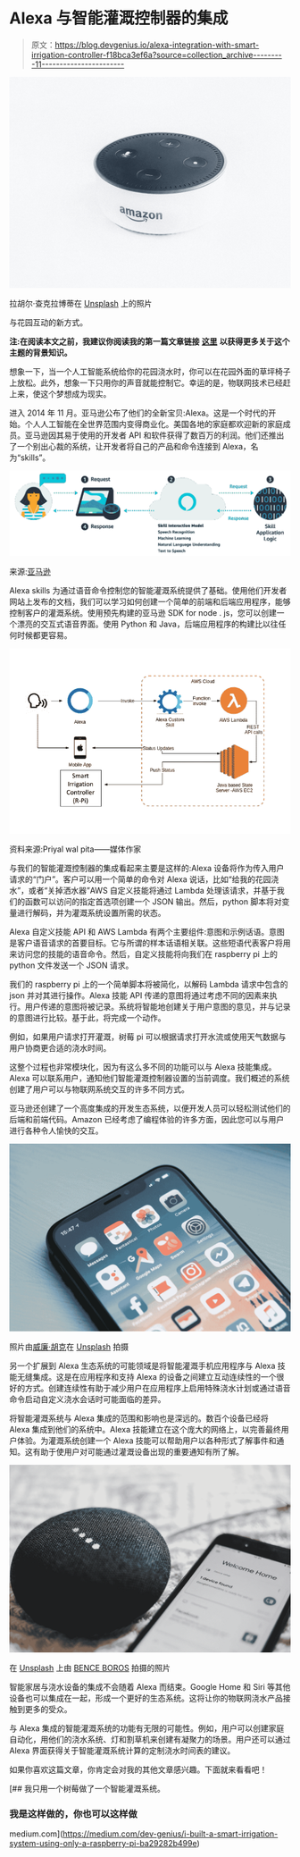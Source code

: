 # Alexa 与智能灌溉控制器的集成

> 原文：<https://blog.devgenius.io/alexa-integration-with-smart-irrigation-controller-f18bca3ef6a?source=collection_archive---------11----------------------->

![](img/228bc9ccce0417284621390700b5be5d.png)

拉胡尔·查克拉博蒂在 [Unsplash](https://unsplash.com?utm_source=medium&utm_medium=referral) 上的照片

与花园互动的新方式。

**注:在阅读本文之前，我建议你阅读我的第一篇文章链接** [**这里**](https://medium.com/dev-genius/i-built-a-smart-irrigation-system-using-only-a-raspberry-pi-ba29282b499e) **以获得更多关于这个主题的背景知识。**

想象一下，当一个人工智能系统给你的花园浇水时，你可以在花园外面的草坪椅子上放松。此外，想象一下只用你的声音就能控制它。幸运的是，物联网技术已经赶上来，使这个梦想成为现实。

进入 2014 年 11 月。亚马逊公布了他们的全新宝贝:Alexa。这是一个时代的开始。个人人工智能在全世界范围内变得商业化。美国各地的家庭都欢迎新的家庭成员。亚马逊因其易于使用的开发者 API 和软件获得了数百万的利润。他们还推出了一个别出心裁的系统，让开发者将自己的产品和命令连接到 Alexa，名为“skills”。

![](img/9b06c315e78931fb75094926fe79b04c.png)

来源:[亚马逊](https://developer.amazon.com/en-US/alexa/alexa-skills-kit/start)

Alexa skills 为通过语音命令控制您的智能灌溉系统提供了基础。使用他们开发者网站上发布的文档，我们可以学习如何创建一个简单的前端和后端应用程序，能够控制客户的灌溉系统。使用预先构建的亚马逊 SDK for node . js，您可以创建一个漂亮的交互式语音界面。使用 Python 和 Java，后端应用程序的构建比以往任何时候都更容易。

![](img/1d98c4ceffb12643e9a427563f0cc675.png)

资料来源:Priyal wal pita——媒体作家

与我们的智能灌溉控制器的集成看起来主要是这样的:Alexa 设备将作为传入用户请求的“门户”。客户可以用一个简单的命令对 Alexa 说话，比如“给我的花园浇水”，或者“关掉洒水器”AWS 自定义技能将通过 Lambda 处理该请求，并基于我们的函数可以访问的指定首选项创建一个 JSON 输出。然后，python 脚本将对变量进行解码，并为灌溉系统设置所需的状态。

Alexa 自定义技能 API 和 AWS Lambda 有两个主要组件:意图和示例话语。意图是客户语音请求的首要目标。它与所谓的样本话语相关联。这些短语代表客户将用来访问您的技能的语音命令。然后，自定义技能将向我们在 raspberry pi 上的 python 文件发送一个 JSON 请求。

我们的 raspberry pi 上的一个简单脚本将被简化，以解码 Lambda 请求中包含的 json 并对其进行操作。Alexa 技能 API 传递的意图将通过考虑不同的因素来执行。用户传递的意图将被记录。系统将智能地创建关于用户意图的意见，并与记录的意图进行比较。基于此，将完成一个动作。

例如，如果用户请求打开灌溉，树莓 pi 可以根据请求打开水流或使用天气数据与用户协商更合适的浇水时间。

这整个过程也非常模块化，因为有这么多不同的功能可以与 Alexa 技能集成。Alexa 可以联系用户，通知他们智能灌溉控制器设置的当前调度。我们概述的系统创建了用户可以与物联网系统交互的许多不同方式。

亚马逊还创建了一个高度集成的开发生态系统，以便开发人员可以轻松测试他们的后端和前端代码。Amazon 已经考虑了编程体验的许多方面，因此您可以与用户进行各种令人愉快的交互。

![](img/ac1f31de4e92be7348d7c16f92634b33.png)

照片由[威廉·胡克](https://unsplash.com/@williamtm?utm_source=medium&utm_medium=referral)在 [Unsplash](https://unsplash.com?utm_source=medium&utm_medium=referral) 拍摄

另一个扩展到 Alexa 生态系统的可能领域是将智能灌溉手机应用程序与 Alexa 技能无缝集成。这是在应用程序和支持 Alexa 的设备之间建立互动连续性的一个很好的方式。创建连续性有助于减少用户在应用程序上启用特殊浇水计划或通过语音命令启动自定义浇水会话时可能面临的差异。

将智能灌溉系统与 Alexa 集成的范围和影响也是深远的。数百个设备已经将 Alexa 集成到他们的系统中。Alexa 技能建立在这个庞大的网络上，以完善最终用户体验。为灌溉系统创建一个 Alexa 技能可以帮助用户以各种形式了解事件和通知。这有助于使用户对可能通过灌溉设备出现的重要通知有所了解。

![](img/736338b9d4206c711e511cd12ced17b6.png)

在 [Unsplash](https://unsplash.com?utm_source=medium&utm_medium=referral) 上由 [BENCE BOROS](https://unsplash.com/@benceboros?utm_source=medium&utm_medium=referral) 拍摄的照片

智能家居与浇水设备的集成不会随着 Alexa 而结束。Google Home 和 Siri 等其他设备也可以集成在一起，形成一个更好的生态系统。这将让你的物联网浇水产品接触到更多的受众。

与 Alexa 集成的智能灌溉系统的功能有无限的可能性。例如，用户可以创建家庭自动化，用他们的浇水系统、灯和割草机来创建有凝聚力的场景。用户还可以通过 Alexa 界面获得关于智能灌溉系统计算的定制浇水时间表的建议。

如果你喜欢这篇文章，你肯定会对我的其他文章感兴趣。下面就来看看吧！

[](https://medium.com/dev-genius/i-built-a-smart-irrigation-system-using-only-a-raspberry-pi-ba29282b499e) [## 我只用一个树莓做了一个智能灌溉系统。

### 我是这样做的，你也可以这样做

medium.com](https://medium.com/dev-genius/i-built-a-smart-irrigation-system-using-only-a-raspberry-pi-ba29282b499e)